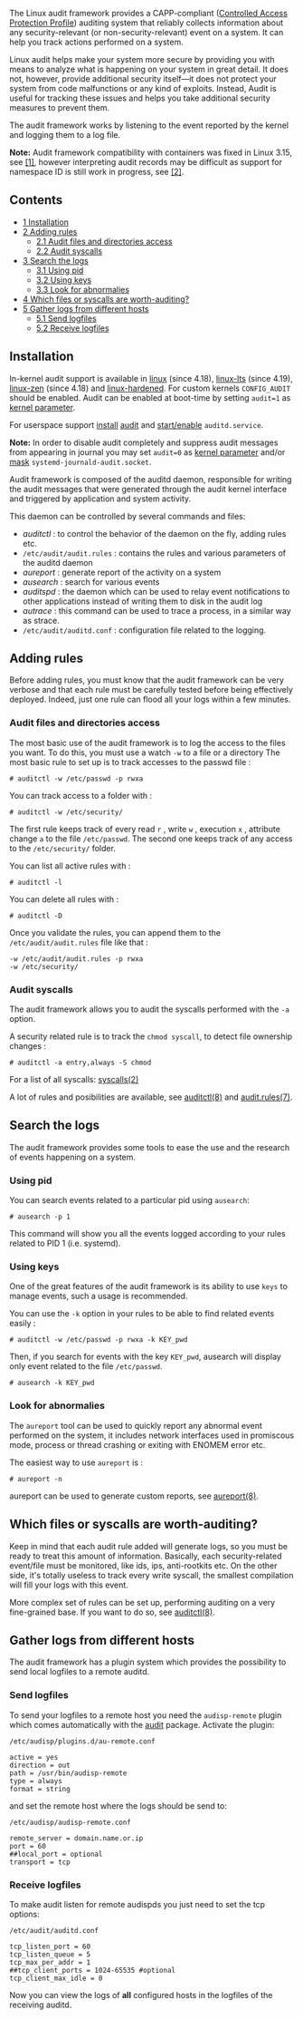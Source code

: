 The Linux audit framework provides a CAPP-compliant ([Controlled Access Protection Profile](https://en.wikipedia.org/wiki/Controlled_Access_Protection_Profile "wikipedia:Controlled Access Protection Profile")) auditing system that reliably collects information about any security-relevant (or non-security-relevant) event on a system. It can help you track actions performed on a system.

Linux audit helps make your system more secure by providing you with means to analyze what is happening on your system in great detail. It does not, however, provide additional security itself—it does not protect your system from code malfunctions or any kind of exploits. Instead, Audit is useful for tracking these issues and helps you take additional security measures to prevent them.

The audit framework works by listening to the event reported by the kernel and logging them to a log file.

**Note:** Audit framework compatibility with containers was fixed in Linux 3.15, see [[1]](https://bugzilla.redhat.com/show_bug.cgi?id=893751), however interpreting audit records may be difficult as support for namespace ID is still work in progress, see [[2]](https://github.com/linux-audit/audit-kernel/issues/32).

## Contents

*   [1 Installation](#Installation)
*   [2 Adding rules](#Adding_rules)
    *   [2.1 Audit files and directories access](#Audit_files_and_directories_access)
    *   [2.2 Audit syscalls](#Audit_syscalls)
*   [3 Search the logs](#Search_the_logs)
    *   [3.1 Using pid](#Using_pid)
    *   [3.2 Using keys](#Using_keys)
    *   [3.3 Look for abnormalies](#Look_for_abnormalies)
*   [4 Which files or syscalls are worth-auditing?](#Which_files_or_syscalls_are_worth-auditing?)
*   [5 Gather logs from different hosts](#Gather_logs_from_different_hosts)
    *   [5.1 Send logfiles](#Send_logfiles)
    *   [5.2 Receive logfiles](#Receive_logfiles)

## Installation

In-kernel audit support is available in [linux](https://www.archlinux.org/packages/?name=linux) (since 4.18), [linux-lts](https://www.archlinux.org/packages/?name=linux-lts) (since 4.19), [linux-zen](https://www.archlinux.org/packages/?name=linux-zen) (since 4.18) and [linux-hardened](https://www.archlinux.org/packages/?name=linux-hardened). For custom kernels `CONFIG_AUDIT` should be enabled. Audit can be enabled at boot-time by setting `audit=1` as [kernel parameter](/index.php/Kernel_parameter "Kernel parameter").

For userspace support [install](/index.php/Install "Install") [audit](https://www.archlinux.org/packages/?name=audit) and [start/enable](/index.php/Start/enable "Start/enable") `auditd.service`.

**Note:** In order to disable audit completely and suppress audit messages from appearing in journal you may set `audit=0` as [kernel parameter](/index.php/Kernel_parameter "Kernel parameter") and/or [mask](/index.php/Mask "Mask") `systemd-journald-audit.socket`.

Audit framework is composed of the auditd daemon, responsible for writing the audit messages that were generated through the audit kernel interface and triggered by application and system activity.

This daemon can be controlled by several commands and files:

*   *auditctl* : to control the behavior of the daemon on the fly, adding rules etc.
*   `/etc/audit/audit.rules` : contains the rules and various parameters of the auditd daemon
*   *aureport* : generate report of the activity on a system
*   *ausearch* : search for various events
*   *auditspd* : the daemon which can be used to relay event notifications to other applications instead of writing them to disk in the audit log
*   *autrace* : this command can be used to trace a process, in a similar way as strace.
*   `/etc/audit/auditd.conf` : configuration file related to the logging.

## Adding rules

Before adding rules, you must know that the audit framework can be very verbose and that each rule must be carefully tested before being effectively deployed. Indeed, just one rule can flood all your logs within a few minutes.

### Audit files and directories access

The most basic use of the audit framework is to log the access to the files you want. To do this, you must use a watch `-w` to a file or a directory The most basic rule to set up is to track accesses to the passwd file :

```
# auditctl -w /etc/passwd -p rwxa

```

You can track access to a folder with :

```
# auditctl -w /etc/security/

```

The first rule keeps track of every read `r` , write `w` , execution `x` , attribute change `a` to the file `/etc/passwd`. The second one keeps track of any access to the `/etc/security/` folder.

You can list all active rules with :

```
# auditctl -l

```

You can delete all rules with :

```
# auditctl -D

```

Once you validate the rules, you can append them to the `/etc/audit/audit.rules` file like that :

```
-w /etc/audit/audit.rules -p rwxa
-w /etc/security/

```

### Audit syscalls

The audit framework allows you to audit the syscalls performed with the `-a` option.

A security related rule is to track the `chmod syscall`, to detect file ownership changes :

```
# auditctl -a entry,always -S chmod

```

For a list of all syscalls: [syscalls(2)](https://jlk.fjfi.cvut.cz/arch/manpages/man/syscalls.2)

A lot of rules and posibilities are available, see [auditctl(8)](https://jlk.fjfi.cvut.cz/arch/manpages/man/auditctl.8) and [audit.rules(7)](https://jlk.fjfi.cvut.cz/arch/manpages/man/audit.rules.7).

## Search the logs

The audit framework provides some tools to ease the use and the research of events happening on a system.

### Using pid

You can search events related to a particular pid using `ausearch`:

```
# ausearch -p 1

```

This command will show you all the events logged according to your rules related to PID 1 (i.e. systemd).

### Using keys

One of the great features of the audit framework is its ability to use `keys` to manage events, such a usage is recommended.

You can use the `-k` option in your rules to be able to find related events easily :

```
# auditctl -w /etc/passwd -p rwxa -k KEY_pwd

```

Then, if you search for events with the key `KEY_pwd`, ausearch will display only event related to the file `/etc/passwd`.

```
# ausearch -k KEY_pwd

```

### Look for abnormalies

The `aureport` tool can be used to quickly report any abnormal event performed on the system, it includes network interfaces used in promiscous mode, process or thread crashing or exiting with ENOMEM error etc.

The easiest way to use `aureport` is :

```
# aureport -n

```

aureport can be used to generate custom reports, see [aureport(8)](https://jlk.fjfi.cvut.cz/arch/manpages/man/aureport.8).

## Which files or syscalls are worth-auditing?

Keep in mind that each audit rule added will generate logs, so you must be ready to treat this amount of information. Basically, each security-related event/file must be monitored, like ids, ips, anti-rootkits etc. On the other side, it's totally useless to track every write syscall, the smallest compilation will fill your logs with this event.

More complex set of rules can be set up, performing auditing on a very fine-grained base. If you want to do so, see [auditctl(8)](https://jlk.fjfi.cvut.cz/arch/manpages/man/auditctl.8).

## Gather logs from different hosts

The audit framework has a plugin system which provides the possibility to send local logfiles to a remote auditd.

### Send logfiles

To send your logfiles to a remote host you need the `audisp-remote` plugin which comes automatically with the [audit](https://www.archlinux.org/packages/?name=audit) package. Activate the plugin:

 `/etc/audisp/plugins.d/au-remote.conf` 
```
active = yes
direction = out
path = /usr/bin/audisp-remote
type = always
format = string
```

and set the remote host where the logs should be send to:

 `/etc/audisp/audisp-remote.conf` 
```
remote_server = domain.name.or.ip
port = 60
##local_port = optional
transport = tcp
```

### Receive logfiles

To make audit listen for remote audispds you just need to set the tcp options:

 `/etc/audit/auditd.conf` 
```
tcp_listen_port = 60
tcp_listen_queue = 5
tcp_max_per_addr = 1
##tcp_client_ports = 1024-65535 #optional
tcp_client_max_idle = 0
```

Now you can view the logs of **all** configured hosts in the logfiles of the receiving auditd.